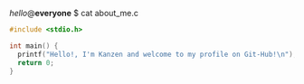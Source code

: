 _hello_@**everyone** $ cat about_me.c

```c
#include <stdio.h>

int main() {
  printf("Hello!, I'm Kanzen and welcome to my profile on Git-Hub!\n");
  return 0;
}
```
